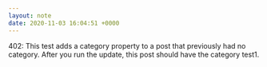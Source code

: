 ```yaml
---
layout: note
date: 2020-11-03 16:04:51 +0000
---
```


402: This test adds a category property to a post that previously had no category. After you run the update, this post should have the category test1.
